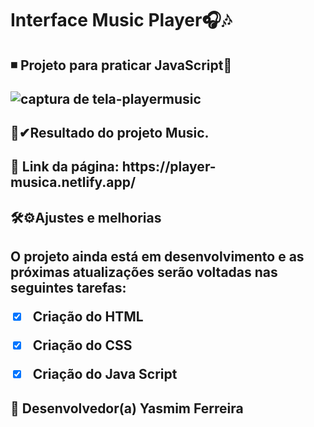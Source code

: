      
  ## <h1>Interface Music Player🎧🎶
   <h2>◾ Projeto para praticar JavaScript🎯 
   
  
  ![captura de tela-playermusic](https://user-images.githubusercontent.com/97356148/159515009-59b12867-f1d8-4d35-a5d8-30ff1196a354.png)
  


 <h2>🌟✔Resultado do projeto Music.
 <h2>🚀 Link da página: https://player-musica.netlify.app/

<h2>🛠⚙Ajustes e melhorias

<h2>O projeto ainda está em desenvolvimento e as próximas atualizações serão voltadas nas seguintes tarefas:

- [x] Criação do HTML
- [x] Criação do CSS
- [x] Criação do Java Script


## 🤝 Desenvolvedor(a) Yasmim Ferreira



